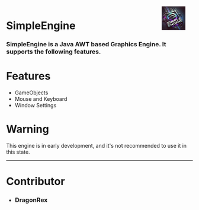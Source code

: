 # <img src="assets/SimpleEngineLogo.jpg" alt="SimpleEngine Logo" style="vertical-align: middle; margin-right: 20px; margin-top: -35px;" width="64" height="64" align="right"/>  SimpleEngine

### SimpleEngine is a Java AWT based Graphics Engine. It supports the following features.

# Features

- GameObjects
- Mouse and Keyboard
- Window Settings

# Warning
This engine is in early development, and it's not recommended to use it in this state.

__________

# Contributor

- ### DragonRex

